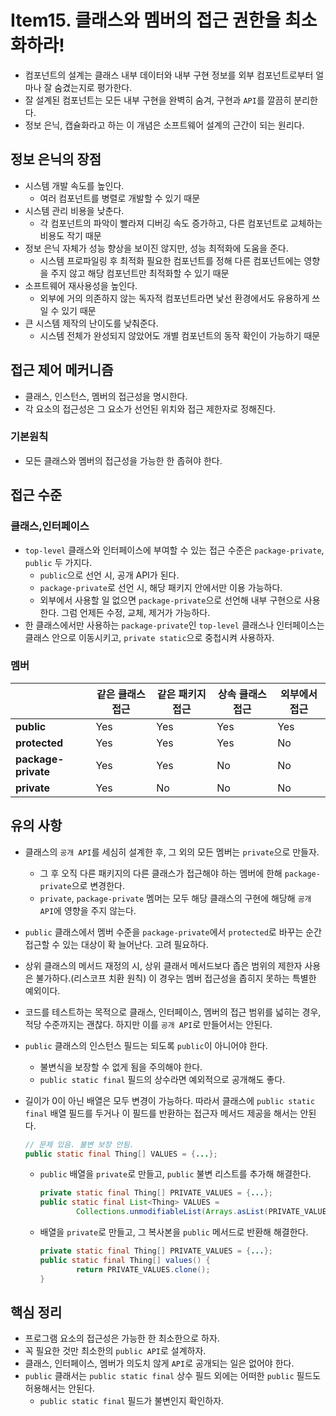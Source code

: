 # Item15. 클래스와 멤버의 접근 권한을 최소화하라!

- 컴포넌트의 설계는 클래스 내부 데이터와 내부 구현 정보를 외부 컴포넌트로부터 얼마나 잘 숨겼는지로 평가한다.
- 잘 설계된 컴포넌트는 모든 내부 구현을 완벽히 숨겨, 구현과 `API`를 깔끔히 분리한다.
- 정보 은닉, 캡슐화라고 하는 이 개념은 소프트웨어 설계의 근간이 되는 원리다.



## 정보 은닉의 장점

- 시스템 개발 속도를 높인다.
  - 여러 컴포넌트를 병렬로 개발할 수 있기 때문
- 시스템 관리 비용을 낮춘다.
  - 각 컴포넌트의 파악이 빨라져 디버깅 속도 증가하고, 다른 컴포넌트로 교체하는 비용도 작기 때문
- 정보 은닉 자체가 성능 향상을 보이진 않지만, 성능 최적화에 도움을 준다.
  - 시스템 프로파일링 후 최적화 필요한 컴포넌트를 정해 다른 컴포넌트에는 영향을 주지 않고 해당 컴포넌트만 최적화할 수 있기 때문
- 소프트웨어 재사용성을 높인다.
  - 외부에 거의 의존하지 않는 독자적 컴포넌트라면 낯선 환경에서도 유용하게 쓰일 수 있기 때문
- 큰 시스템 제작의 난이도를 낮춰준다.
  - 시스템 전체가 완성되지 않았어도 개별 컴포넌트의 동작 확인이 가능하기 때문



## 접근 제어 메커니즘

- 클래스, 인스턴스, 멤버의 접근성을 명시한다.
- 각 요소의 접근성은 그 요소가 선언된 위치와 접근 제한자로 정해진다.

### 기본원칙

- 모든 클래스와 멤버의 접근성을 가능한 한 좁혀야 한다.



## 접근 수준

### 클래스,인터페이스

- `top-level` 클래스와 인터페이스에 부여할 수 있는 접근 수준은 `package-private`, `public` 두 가지다.
  - `public`으로 선언 시, 공개 API가 된다.
  - `package-private`로 선언 시, 해당 패키지 안에서만 이용 가능하다. 
  - 외부에서 사용할 일 없으면 `package-private`으로 선언해 내부 구현으로 사용한다. 그럼 언제든 수정, 교체, 제거가 가능하다.
- 한 클래스에서만 사용하는 `package-private`인 `top-level` 클래스나 인터페이스는 클래스 안으로 이동시키고, `private static`으로 중첩시켜 사용하자.

### 멤버

|                     | 같은 클래스 접근 | 같은 패키지 접근 | 상속 클래스 접근 | 외부에서 접근 |
| ------------------- | ---------------- | ---------------- | ---------------- | ------------- |
| **public**          | Yes              | Yes              | Yes              | Yes           |
| **protected**       | Yes              | Yes              | Yes              | No            |
| **package-private** | Yes              | Yes              | No               | No            |
| **private**         | Yes              | No               | No               | No            |



## 유의 사항

- 클래스의 `공개 API`를 세심히 설계한 후, 그 외의 모든 멤버는 `private`으로 만들자.

  - 그 후 오직 다른 패키지의 다른 클래스가 접근해야 하는 멤버에 한해 `package-private`으로 변경한다.
  - `private`, `package-private` 멤머는 모두 해당 클래스의 구현에 해당해 `공개 API`에 영향을 주지 않는다.

- `public` 클래스에서 멤버 수준을 `package-private`에서 `protected`로 바꾸는 순간 접근할 수 있는 대상이 확 늘어난다. 고려 필요하다.

- 상위 클래스의 메서드 재정의 시, 상위 클래서 메서드보다 좁은 범위의 제한자 사용은 불가하다.(리스코프 치환 원칙) 이 경우는 멤버 접근성을 좁히지 못하는 특별한 예외이다.

- 코드를 테스트하는 목적으로 클래스, 인터페이스, 멤버의 접근 범위를 넓히는 경우, 적당 수준까지는 괜찮다. 하지만 이를 `공개 API`로 만들어서는 안된다.

- `public` 클래스의 인스턴스 필드는 되도록 `public`이 아니어야 한다. 

  - 불변식을 보장할 수 없게 됨을 주의해야 한다.
  - `public static final` 필드의 상수라면 예외적으로 공개해도 좋다.

- 길이가 0이 아닌 배열은 모두 변경이 가능하다. 따라서 클래스에 `public static final` 배열 필드를 두거나 이 필드를 반환하는 접근자 메서드 제공을 해서는 안된다.

  ~~~java
  // 문제 있음. 불변 보장 안됨.
  public static final Thing[] VALUES = {...};
  ~~~

  - `public` 배열을 `private`로 만들고, `public` 불변 리스트를 추가해 해결한다.

    ~~~java
    private static final Thing[] PRIVATE_VALUES = {...};
    public static final List<Thing> VALUES = 
    		Collections.unmodifiableList(Arrays.asList(PRIVATE_VALUES));
    ~~~

  - 배열을 `private`로 만들고, 그 복사본을 `public` 메서드로 반환해 해결한다.

    ~~~java
    private static final Thing[] PRIVATE_VALUES = {...};
    public static final Thing[] values() { 
    		return PRIVATE_VALUES.clone();
    }
    ~~~



## 핵심 정리

- 프로그램 요소의 접근성은 가능한 한 최소한으로 하자.
- 꼭 필요한 것만 최소한의 `public API`로 설계하자.
- 클래스, 인터페이스, 멤버가 의도치 않게 `API`로 공개되는 일은 없어야 한다.
- `public` 클래서는 `public static final` 상수 필드 외에는 어떠한 `public` 필드도 허용해서는 안된다.
  - `public static final` 필드가 불변인지 확인하자.

